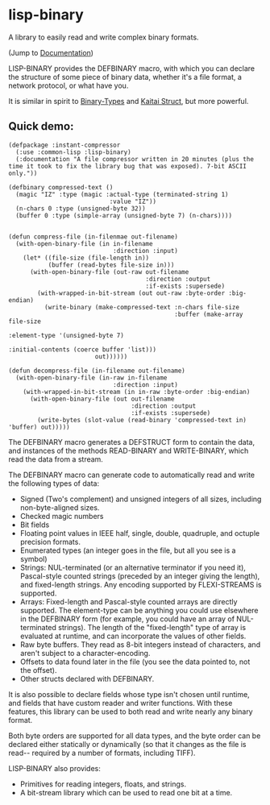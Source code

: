 # lisp-binary
A library to easily read and write complex binary formats.

(Jump to [Documentation](https://github.com/heegaiximephoomeeghahyaiseekh/lisp-binary/wiki))

LISP-BINARY provides the DEFBINARY macro, with which you can declare
the structure of some piece of binary data, whether it's a file format,
a network protocol, or what have you.

It is similar in spirit to [Binary-Types](https://github.com/frodef/binary-types) and [Kaitai Struct](https://github.com/kaitai-io/kaitai_struct), but more powerful.

## Quick demo:

    (defpackage :instant-compressor
      (:use :common-lisp :lisp-binary)
      (:documentation "A file compressor written in 20 minutes (plus the time it took to fix the library bug that was exposed). 7-bit ASCII only."))
    
    (defbinary compressed-text ()
      (magic "IZ" :type (magic :actual-type (terminated-string 1)
                                :value "IZ"))
      (n-chars 0 :type (unsigned-byte 32))
      (buffer 0 :type (simple-array (unsigned-byte 7) (n-chars))))
    
    
    (defun compress-file (in-filenmae out-filename)
      (with-open-binary-file (in in-filename
                                 :direction :input)
        (let* ((file-size (file-length in))
               (buffer (read-bytes file-size in)))
          (with-open-binary-file (out-raw out-filename
                                          :direction :output
                                          :if-exists :supersede)
            (with-wrapped-in-bit-stream (out out-raw :byte-order :big-endian)
              (write-binary (make-compressed-text :n-chars file-size
                                                  :buffer (make-array file-size
                                                                      :element-type '(unsigned-byte 7)
                                                                      :initial-contents (coerce buffer 'list)))
                            out))))))
        
    (defun decompress-file (in-filename out-filename)
      (with-open-binary-file (in-raw in-filename
                                 :direction :input)
        (with-wrapped-in-bit-stream (in in-raw :byte-order :big-endian)
          (with-open-binary-file (out out-filename
                                      :direction :output
                                      :if-exists :supersede)
            (write-bytes (slot-value (read-binary 'compressed-text in) 'buffer) out)))))
   


The DEFBINARY macro generates a DEFSTRUCT form to contain the data,
and instances of the methods READ-BINARY and WRITE-BINARY, which
read the data from a stream.

The DEFBINARY macro can generate code to automatically read and write
the following types of data:

* Signed (Two's complement) and unsigned integers of all sizes, including non-byte-aligned sizes.
* Checked magic numbers
* Bit fields
* Floating point values in IEEE half, single, double, quadruple, and octuple precision formats.
* Enumerated types (an integer goes in the file, but all you see is a symbol)
* Strings: NUL-terminated (or an alternative terminator if you need it), Pascal-style counted strings (preceded by an integer giving the length), and fixed-length strings. Any encoding supported by FLEXI-STREAMS is supported.
* Arrays: Fixed-length and Pascal-style counted arrays are directly supported. The element-type can be anything you could use elsewhere in the DEFBINARY form (for example, you could have an array of NUL-terminated strings). The length of the "fixed-length" type of array is evaluated at runtime, and can incorporate the values of
other fields.
* Raw byte buffers. They read as 8-bit integers instead of characters, and aren't subject to a character-encoding.
* Offsets to data found later in the file (you see the data pointed to, not the offset).
* Other structs declared with DEFBINARY.

It is also possible to declare fields whose type isn't chosen until runtime, and
fields that have custom reader and writer functions. With these features, this
library can be used to both read and write nearly any binary format.

Both byte orders are supported for all data types, and the byte order can be declared either
statically or dynamically (so that it changes as the file is read-- required by a number of
formats, including TIFF).

LISP-BINARY also provides:

* Primitives for reading integers, floats, and strings.
* A bit-stream library which can be used to read one bit at a time.

